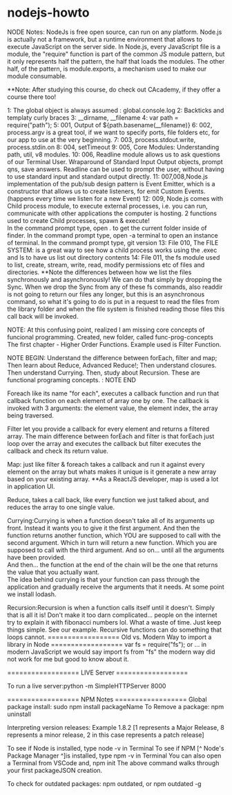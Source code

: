# nodejs-howto
NODE Notes:  NodeJs is free open source, can run on any platform. Node.js is actually not a framework, but a runtime environment that allows to execute JavaScript on the server side. In Node.js, every JavaScript file is a module, the "require" function is part of the common JS module pattern, but it only represents half the pattern, the half that loads the modules.  The other half, of the pattern, is module.exports, a mechanism used to make our module consumable.  

**Note: After studying this course, do check out CAcademy, if they offer a course there too!

1: The global object is always assumed : global.console.log
2: Backticks and templaty curly braces
3: __dirname, __filename
4: var path = require("path");
5: 001, Output of ${path.basename(__filename)}
6: 002, process.argv is a great tool, if we want to specify ports, file folders etc, for our app to use at the very beginning.
7: 003, process.stdout.write, process.stdin.on
8: 004, setTimeout
9:  005, Core Modules: Understanding path, util, v8 modules.
10: 006, Readline module allows us to ask questions of our Terminal User. Wraparound of Standard Input Output objects, prompt qns, save answers.
Readline can be used to prompt the user, without having to use standard input and standard output directly.
11: 007,008,Node.js implementation of the pub/sub design pattern is Event Emitter, which is a constructor that allows us to create listeners, for emit Custom Events.  (happens every time we listen for a new Event)
12: 009, Node.js comes with Child process module, to execute external processes, i.e. you can run, communicate with other applications the computer is hosting.  2 functions used to create Child processes, spawn & execute!  
In the command prompt type,   open .    to get the current folder inside of finder.
In the command prompt type,   open -a terminal to open an instance of terminal.
In the command prompt type,   git version
13: File 010, The FILE SYSTEM:  is a great way to see how a child process works using the .exec and ls to have us list out directory contents
14: File 011, the fs module used to list, create, stream, write, read, modify permissions etc of files and directories. **Note the differences between how we list the files synchronously and asynchronously! We can do that simply by dropping the Sync. When we drop the Sync from any of these fs commands, also readdir is not going to return our files any longer, but this is an asynchronous command, so what it's going to do is put in a request to read the files from the library folder and when the file system is finished reading those files this call back will be invoked.

NOTE:  At this confusing point, realized I am missing core concepts of funcional programming.  Created, new folder, called func-prog-concepts
The first chapter - Higher Order Functions.  Example used is Filter Function.




NOTE BEGIN:  Understand the difference between forEach, filter and map; Then learn about Reduce, Advanced Reduce!; Then understand closures.  
Then understand Currying.  Then, study about Recursion.
These are functional programing concepts.
: NOTE END

Foreach like its name "for each", executes a callback function and run that callback function on each element of array one by one.  The callback is invoked with 3 arguments:  the element value, the element index, the array being traversed.

Filter let you provide a callback for every element and returns a filtered array.  The main difference between forEach and filter is that forEach just loop over the array and executes the callback but filter executes the callback and check its return value. 

Map: just like filter & foreach takes a callback and run it against every element on the array but whats makes it unique is it generate a new array based on your existing array.  **As a ReactJS developer, map is used a lot in application UI.

Reduce, takes a call back, like every function we just talked about, and reduces the array to one single value.  

Currying:Currying is when a function doesn't take all of its arguments up front. Instead it wants you to give it the first argument.   And then the function returns another function, which YOU are supposed to call with the second argument. Which in turn will return a new function.   Which you are supposed to call with the third argument.  And so on... until all the arguments have been provided.  
And then... the function at the end of the chain will be the one that returns the value that you actually want.  
The idea behind currying is that your function can pass through the application and gradually receive the arguments that it needs.  At some point we install lodash. 

Recursion:Recursion is when a function calls itself until it doesn't.  Simply that is all it is!  Don't make it too darn complicated... people on the internet try to explain it with fibonacci numbers lol.  What a waste of time.  Just keep things simple.  See our example.  Recursive functions can do something that loops cannot.
==================   Old vs. Modern Way to import a library in Node ==================
var fs = require("fs");
                     or ... in modern JavaScript we would say
import fs from "fs"
                     the modern way did not work for me but good to know about it.






==================   LIVE Server ==================

To run a live server:python -m SimpleHTTPServer 8000

==================   NPM Notes ==================
Global package install:  sudo npm install packageName
To Remove a package: npm uninstall

Interpreting version releases: Example 1.8.2 [1 represents a Major Release, 8 represents a minor release, 2 in this case represents a patch release]

To see if Node is installed, type node -v in Terminal
To see if NPM [^ Node's Package Manager ^]is installed, type npm -v in Terminal
You can also open a Terminal from VSCode and, 
     npm init 
The above command walks through your first packageJSON creation.  

To check for outdated packages: npm outdated, or npm outdated -g